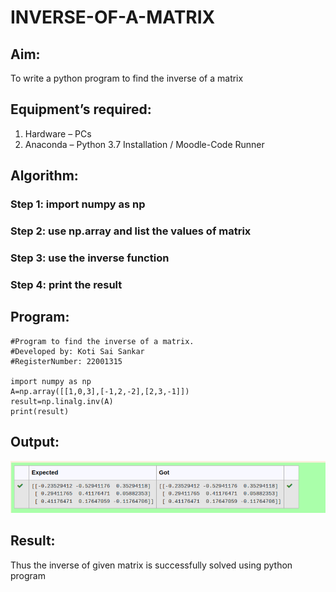 # INVERSE-OF-A-MATRIX
## Aim:
To write a python program to find the inverse of a matrix
## Equipment’s required:
1. 	Hardware – PCs
2. 	Anaconda – Python 3.7 Installation / Moodle-Code Runner
## Algorithm:

### Step 1: import numpy as np
### Step 2: use np.array and list the values of matrix
### Step 3: use the inverse function
### Step 4: print the result

## Program:
```
#Program to find the inverse of a matrix.
#Developed by: Koti Sai Sankar
#RegisterNumber: 22001315

import numpy as np
A=np.array([[1,0,3],[-1,2,-2],[2,3,-1]])
result=np.linalg.inv(A)
print(result)
```
## Output:
!["output"](/output.png)
## Result:
Thus the inverse of given matrix is successfully solved using python program


